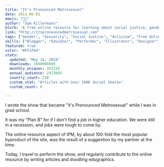 ```yaml
---
title: "It's Pronounced Metrosexual"
date: 2011-06-01
emoji: "💁🏻‍"
author: "Sam Killermann"
blurb: "A free online resource for learning about social justice, gender, and sexuality"
link: "http://itspronouncedmetrosexual.com"
tags: ["Gender", "Sexuality", "Social Justice", "Activism", "Free Online Resource", "Comedy Show"]
skills: ["Blogger", "Educator", "Performer", "Illustrator", "Designer", "Website Developer", "Public Thinker"]
featured: true
color: "#FF1F64"
stats:
  updated: "May 14, 2018"
  downloads: 1000000000
  monthly_uniques: 203310
  annual_audience: 2473605
  country_count: 238
  custom_stat: "Articles with over 100K Social Shares"
  custom_count: 6

---
```

I wrote the show that became "It's Pronounced Metrosexual" while I was in grad school.

It was my "Plan B" for if I don't find a job in higher education. We were still in a recession, and jobs were tough to come by.

The online resource aspect of IPM, by about 100-fold the most popular byproduct of the site, was the result of a suggestion by my partner at the time.

Today, I travel to perform the show, and regularly contribute to the online resource by writing articles and doodling edugraphics.
